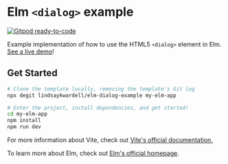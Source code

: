# Elm `<dialog>` example

[![Gitpod ready-to-code](https://img.shields.io/badge/Gitpod-ready--to--code-908a85?logo=gitpod)](https://gitpod.io/#https://github.com/lindsaykwardell/elm-dialog-example)

Example implementation of how to use the HTML5 `<dialog>` element in Elm. [See a live demo](https://elm-dialog-example.netlify.app/)!

## Get Started

```bash
# Clone the template locally, removing the template's Git log
npx degit lindsaykwardell/elm-dialog-example my-elm-app

# Enter the project, install dependencies, and get started!
cd my-elm-app
npm install
npm run dev
```

For more information about Vite, check out [Vite's official documentation.](https://vitejs.dev/)

To learn more about Elm, check out [Elm's official homepage](https://elm-lang.org/).
